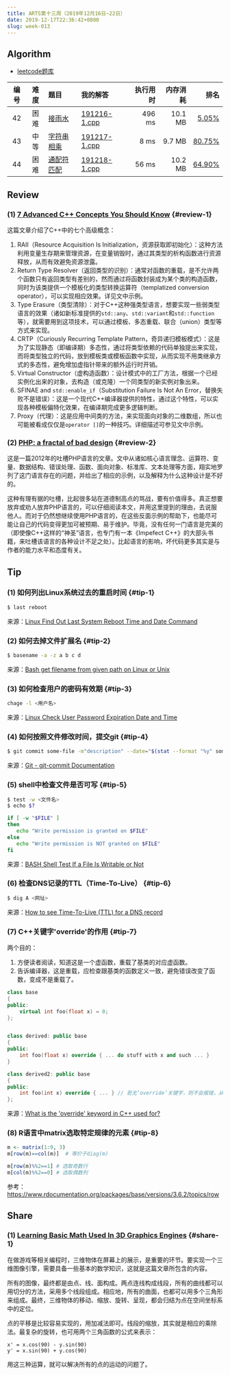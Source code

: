 ```yaml
---
title: ARTS第十三周（2019年12月16日~22日）
date: 2019-12-17T22:36:42+0800
slug: week-013
---
```


## Algorithm

* [leetcode题库](https://leetcode-cn.com/problemset/all/)

| 编号 | 难度 | 题目 | 我的解答 | 执行用时 | 内存消耗 | 排名 |
|:----:|:----:|:-----|:---------|---------:|---------:|-----:|
| 42 | 困难 | [接雨水](https://leetcode-cn.com/problems/trapping-rain-water/) | [191216-1.cpp](https://github.com/yanlinlin82/leetcode/blob/master/00042_trapping-rain-water/191216-1.cpp) | 496 ms | 10.1 MB | [5.05%](https://leetcode-cn.com/submissions/detail/40112534/) |
| 43 | 中等 | [字符串相乘](https://leetcode-cn.com/problems/multiply-strings/) | [191217-1.cpp](https://github.com/yanlinlin82/leetcode/blob/master/00043_multiply-strings/191217-1.cpp) | 8 ms | 9.7 MB | [80.75%](https://leetcode-cn.com/submissions/detail/40348646/) |
| 44 | 困难 | [通配符匹配](https://leetcode-cn.com/problems/wildcard-matching/) | [191218-1.cpp](https://github.com/yanlinlin82/leetcode/blob/master/00044_wildcard-matching/191218-1.cpp) | 56 ms | 10.2 MB | [64.90%](https://leetcode-cn.com/submissions/detail/40476946/) |

## Review

### (1) [7 Advanced C++ Concepts You Should Know](https://dev.to/visheshpatel/7-advanced-c-concepts-you-should-know-4gog) {#review-1}

这篇文章介绍了C++中的七个高级概念：

1. RAII（Resource Acquisition Is Initialization，资源获取即初始化）：这种方法利用变量生存期来管理资源，在变量销毁时，通过其类型的析构函数进行资源释放，从而有效避免资源泄露。
2. Return Type Resolver（返回类型的识别）：通常对函数的重载，是不允许两个函数只有返回类型有差别的，然而通过将函数封装成为某个类的构造函数，同时为该类提供一个模板化的类型转换运算符（templatized conversion operator），可以实现相应效果。详见文中示例。
3. Type Erasure（类型清除）：对于C++这种强类型语言，想要实现一些弱类型语言的效果（诸如新标准提供的`std::any`、`std::variant`和`std::function`等），就需要用到这项技术，可以通过模板、多态重载、联合（union）类型等方式来实现。
4. CRTP（Curiously Recurring Template Pattern，奇异递归模板模式）：这是为了实现静态（即编译期）多态性，通过将类型依赖的代码单独提出来实现，而将类型独立的代码，放到模板类或模板函数中实现，从而实现不用类继承方式的多态性，避免增加虚指针带来的额外运行时开销。
5. Virtual Constructor（虚构造函数）：设计模式中的工厂方法，根据一个已经实例化出来的对象，去构造（或克隆）一个同类型的新实例对象出来。
6. SFINAE and `std::enable_if`（Substitution Failure Is Not An Error，替换失败不是错误）：这是一个现代C++编译器提供的特性，通过这个特性，可以实现各种模板偏特化效果，在编译期完成更多逻辑判断。
7. Proxy（代理）：这是应用中间类的方法，来实现面向对象的二维数组，所以也可能被看成仅仅是`operator []`的一种技巧。详细描述可参见文中示例。

### (2) [PHP: a fractal of bad design](https://eev.ee/blog/2012/04/09/php-a-fractal-of-bad-design/) {#review-2}

这是一篇2012年的吐槽PHP语言的文章。文中从诸如核心语言理念、运算符、变量、数据结构、错误处理、函数、面向对象、标准库、文本处理等方面，翔实地罗列了这门语言存在的问题，并给出了相应的示例，以及解释为什么这种设计是不好的。

这种有理有据的吐槽，比起很多站在道德制高点的骂战，要有价值得多。真正想要放弃或劝人放弃PHP语言的，可以仔细阅读本文，并用这里提到的理由，去说服他人。而对于仍然想继续使用PHP语言的，在这些反面示例的帮助下，也能尽可能让自己的代码变得更加可被预期、易于维护。毕竟，没有任何一门语言是完美的（即使像C++这样的“神圣”语言，也专门有一本《Impefect C++》的大部头书籍，来吐槽该语言的各种设计不足之处）。比起语言的影响，坏代码更多其实是与作者的能力水平和态度有关。

## Tip

### (1) 如何列出Linux系统过去的重启时间 {#tip-1}

```sh
$ last reboot
```

来源：[Linux Find Out Last System Reboot Time and Date Command](https://www.cyberciti.biz/tips/linux-last-reboot-time-and-date-find-out.html)

### (2) 如何去掉文件扩展名 {#tip-2}

```sh
$ basename -a -z a b c d
```

来源：[Bash get filename from given path on Linux or Unix](https://www.cyberciti.biz/faq/bash-get-filename-from-given-path-on-linux-or-unix/)

### (3) 如何检查用户的密码有效期 {#tip-3}

```sh
chage -l <用户名>
```

来源：[Linux Check User Password Expiration Date and Time](https://www.cyberciti.biz/faq/linux-howto-check-user-password-expiration-date-and-time/)

### (4) 如何按照文件修改时间，提交git {#tip-4}

```sh
$ git commit some-file -m"description" --date="$(stat --format "%y" some-file)"
```

来源：[Git - git-commit Documentation](https://git-scm.com/docs/git-commit)

### (5) shell中检查文件是否可写 {#tip-5}

```sh
$ test -w <文件名>
$ echo $?
```

```sh
if [ -w "$FILE" ]
then
   echo "Write permission is granted on $FILE"
else
   echo "Write permission is NOT granted on $FILE"
fi
```

来源：[BASH Shell Test If a File Is Writable or Not](https://www.cyberciti.biz/faq/unix-linux-shell-scripting-test-if-filewritable/)

### (6) 检查DNS记录的TTL（Time-To-Live） {#tip-6}

```sh
$ dig A <网址>
```

来源：[How to see Time-To-Live (TTL) for a DNS record](https://www.cyberciti.biz/faq/how-to-see-time-to-live-ttl-for-a-dns-record/)

### (7) C++关键字'override'的作用 {#tip-7}

两个目的：

1. 方便读者阅读，知道这是一个虚函数，重载了基类的对应虚函数。
2. 告诉编译器，这是重载，应检查跟基类的函数定义一致，避免错误改变了函数，变成不是重载了。

```cpp
class base
{
public:
    virtual int foo(float x) = 0;
};


class derived: public base
{
public:
    int foo(float x) override { ... do stuff with x and such ... }
}

class derived2: public base
{
public:
    int foo(int x) override { ... } // 若无‘override’关键字，则不会报错，从而被当作“类型变更”（虚机制将不会成立）
};
```

来源：[What is the 'override' keyword in C++ used for?](https://stackoverflow.com/questions/18198314/what-is-the-override-keyword-in-c-used-for)

### (8) R语言中matrix选取特定规律的元素 {#tip-8}

```r
m <- matrix(1:9, 3)
m[row(m)==col(m)]  # 等价于diag(m)
```

```r
m[row(m)%%2==1] # 选取奇数行
m[col(m)%%2==0] # 选取偶数列
```

参考：<https://www.rdocumentation.org/packages/base/versions/3.6.2/topics/row>

## Share

### (1) [Learning Basic Math Used In 3D Graphics Engines](https://www.codeproject.com/Articles/1247960/Learning-Basic-Math-Used-In-3D-Graphics-Engines) {#share-1}

在做游戏等相关编程时，三维物体在屏幕上的展示，是重要的环节。要实现一个三维图像引擎，需要具备一些基本的数学知识，这就是这篇文章所包含的内容。

所有的图像，最终都是由点、线、面构成。两点连线构成线段，所有的曲线都可以用切分的方法，采用多个线段组成。相应地，所有的曲面，也都可以用多个三角形来组成。最终，三维物体的移动、缩放、旋转、呈现，都会归结为点在空间坐标系中的定位。

点的平移是比较容易实现的，用加减法即可。线段的缩放，其实就是相应的乘除法。最复杂的旋转，也可用两个三角函数的公式来表示：

```
x' = x.cos(90) - y.sin(90)
y' = x.sin(90) + y.cos(90)
```

用这三种运算，就可以解决所有的点的运动的问题了。
